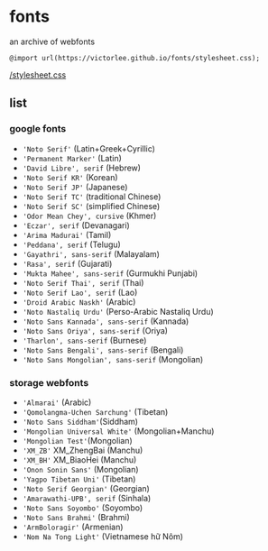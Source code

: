 # fonts

an archive of webfonts

`@import url(https://victorlee.github.io/fonts/stylesheet.css);`

[/stylesheet.css](stylesheet.css)

## list

### google fonts

- `'Noto Serif'` (Latin+Greek+Cyrillic)
- `'Permanent Marker'` (Latin)
- `'David Libre', serif` (Hebrew)
- `'Noto Serif KR'` (Korean)
- `'Noto Serif JP'` (Japanese)
- `'Noto Serif TC'` (traditional Chinese)
- `'Noto Serif SC'` (simplified Chinese)
- `'Odor Mean Chey', cursive` (Khmer)
- `'Eczar', serif` (Devanagari)
- `'Arima Madurai'` (Tamil)
- `'Peddana', serif` (Telugu)
- `'Gayathri', sans-serif` (Malayalam)
- `'Rasa', serif` (Gujarati)
- `'Mukta Mahee', sans-serif` (Gurmukhi Punjabi)
- `'Noto Serif Thai', serif` (Thai)
- `'Noto Serif Lao', serif` (Lao)
- `'Droid Arabic Naskh'` (Arabic)
- `'Noto Nastaliq Urdu'` (Perso-Arabic Nastaliq Urdu)
- `'Noto Sans Kannada', sans-serif` (Kannada)
- `'Noto Sans Oriya', sans-serif` (Oriya)
- `'Tharlon', sans-serif` (Burnese)
- `'Noto Sans Bengali', sans-serif` (Bengali)
- `'Noto Sans Mongolian', sans-serif` (Mongolian)

### storage webfonts

- `'Almarai'` (Arabic)
- `'Qomolangma-Uchen Sarchung'` (Tibetan)
- `'Noto Sans Siddham'`(Siddham)
- `'Mongolian Universal White'` (Mongolian+Manchu)
- `'Mongolian Test'`(Mongolian)
- `'XM_ZB'` XM_ZhengBai (Manchu)
- `'XM_BH'` XM_BiaoHei (Manchu)
- `'Onon Sonin Sans'` (Mongolian)
- `'Yagpo Tibetan Uni'` (Tibetan)
- `'Noto Serif Georgian'` (Georgian)
- `'Amarawathi-UPB', serif` (Sinhala)
- `'Noto Sans Soyombo'` (Soyombo)
- `'Noto Sans Brahmi'` (Brahmi)
- `'ArmBoloragir'` (Armenian)
- `'Nom Na Tong Light'` (Vietnamese hữ Nôm)
